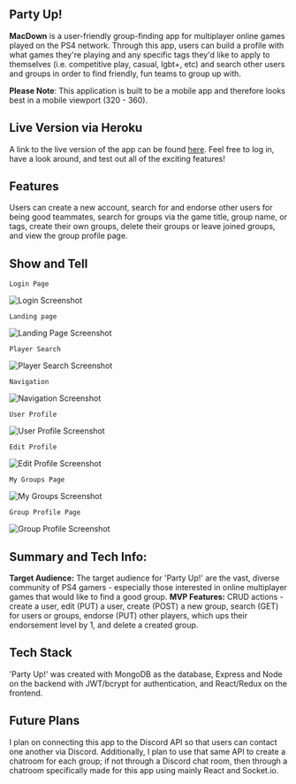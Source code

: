 ## Party Up!


**MacDown** is a user-friendly group-finding app for multiplayer online games played on the PS4 network. Through this app, users can build a profile with what games they're playing and any specific tags they'd like to apply to themselves (i.e. competitive play, casual, lgbt+, etc) and search other users and groups in order to find friendly, fun teams to group up with.

**Please Note**: This application is built to be a mobile app and therefore looks best in a mobile viewport (320 - 360). 


## Live Version via Heroku

A link to the live version of the app can be found [here](https://partyup-client.herokuapp.com/). Feel free to log in, have a look around, and test out all of the exciting features!

## Features

Users can create a new account, search for and endorse other users for being good teammates, search for groups via the game title, group name, or tags, create their own groups, delete their groups or leave joined groups, and view the group profile page.

## Show and Tell

```
Login Page 
```
![Login Screenshot](https://cdnw.nickpic.host/xbzdT6.png)

```
Landing page 
```
![Landing Page Screenshot](https://cdnw.nickpic.host/xb7HNz.png)

```
Player Search
```
![Player Search Screenshot](https://cdnw.nickpic.host/xbzTIX.png)

```
Navigation
```
![Navigation Screenshot](https://cdnw.nickpic.host/xbzJ6F.png)

```
User Profile
```
![User Profile Screenshot](https://cdnw.nickpic.host/xbz2n5.png)

```
Edit Profile
```
![Edit Profile Screenshot](https://cdnw.nickpic.host/xb72Zj.png)

```
My Groups Page
```
![My Groups Screenshot](https://cdnw.nickpic.host/xbzD2Q.png)

```
Group Profile Page
```
![Group Profile Screenshot](https://cdnw.nickpic.host/xbzMPn.png)

## Summary and Tech Info: 

**Target Audience:** The target audience for 'Party Up!' are the vast, diverse community of PS4 gamers - especially those interested in online multiplayer games that would like to find a good group.
**MVP Features:** CRUD actions - create a user, edit (PUT) a user, create (POST) a new group, search (GET) for users or groups, endorse (PUT) other players, which ups their endorsement level by 1, and delete a created group. 

## Tech Stack

'Party Up!' was created with MongoDB as the database, Express and Node on the backend with JWT/bcrypt for authentication, and React/Redux on the frontend. 

## Future Plans

I plan on connecting this app to the Discord API so that users can contact one another via Discord. Additionally, I plan to use that same API to create a chatroom for each group; if not through a Discord chat room, then through a chatroom specifically made for this app using mainly React and Socket.io.
